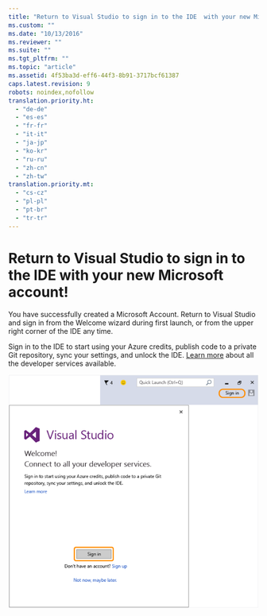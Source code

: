 ```yaml
---
title: "Return to Visual Studio to sign in to the IDE  with your new Microsoft account!"
ms.custom: ""
ms.date: "10/13/2016"
ms.reviewer: ""
ms.suite: ""
ms.tgt_pltfrm: ""
ms.topic: "article"
ms.assetid: 4f53ba3d-eff6-44f3-8b91-3717bcf61387
caps.latest.revision: 9
robots: noindex,nofollow
translation.priority.ht: 
  - "de-de"
  - "es-es"
  - "fr-fr"
  - "it-it"
  - "ja-jp"
  - "ko-kr"
  - "ru-ru"
  - "zh-cn"
  - "zh-tw"
translation.priority.mt: 
  - "cs-cz"
  - "pl-pl"
  - "pt-br"
  - "tr-tr"
---
```

# Return to Visual Studio to sign in to the IDE  with your new Microsoft account!
You have successfully created a Microsoft Account. Return to Visual Studio and sign in from the Welcome wizard during first launch, or from the upper right corner of the IDE any time.  
  
 Sign in to the IDE to start using your Azure credits, publish code to a private Git repository, sync your settings, and unlock the IDE. [Learn more](../ide/signing-in-to-visual-studio.md) about all the developer services available.  
  
 ![New Account Confirmation](../misc/media/new-account-confirmation.png "New Account Confirmation")